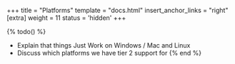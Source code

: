 +++
title = "Platforms"
template = "docs.html"
insert_anchor_links = "right"
[extra]
weight = 11
status = 'hidden'
+++

{% todo() %}

* Explain that things Just Work on Windows / Mac and Linux
* Discuss which platforms we have tier 2 support for
{% end %}
